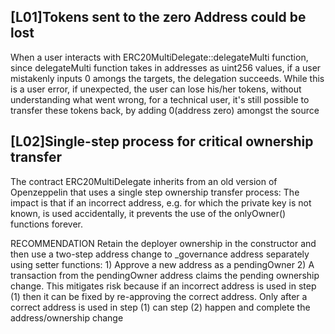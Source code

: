 ## [L01]Tokens sent to the zero Address could be lost

When a user interacts with ERC20MultiDelegate::delegateMulti function, since delegateMulti function takes in addresses as uint256 values, if a user mistakenly inputs 0 amongs the targets, the delegation succeeds.
While this is a user error, if unexpected, the user can lose his/her tokens, without understanding what went wrong, for a technical user, it's still possible to transfer these tokens back, by adding 0(address zero) amongst the source

## [L02]Single-step process for critical ownership transfer

The contract ERC20MultiDelegate inherits from an old version of Openzeppelin that uses a single step ownership transfer process:
The impact is that if an incorrect address, e.g. for which the private key is not known, is used accidentally, it prevents the use of the onlyOwner() functions forever.

RECOMMENDATION
Retain the deployer ownership in the constructor and then use a two-step address change to _governance address separately using setter functions: 1) Approve a new address as a pendingOwner 2) A transaction from the pendingOwner address claims the pending ownership change. This mitigates risk because if an incorrect address is used in step (1) then it can be fixed by re-approving the correct address. Only after a correct address is used in step (1) can step (2) happen and complete the address/ownership change
